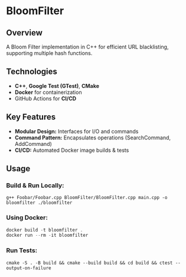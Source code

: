# BloomFilter
## Overview
A Bloom Filter implementation in C++ for efficient URL blacklisting, supporting multiple hash functions.

## Technologies
- **C++**, **Google Test (GTest)**, **CMake**
- **Docker** for containerization
- GitHub Actions for **CI/CD**

## Key Features
- **Modular Design:** Interfaces for I/O and commands
- **Command Pattern:** Encapsulates operations (SearchCommand, AddCommand)
- **CI/CD:** Automated Docker image builds & tests
  
## Usage
### Build & Run Locally:
`g++ Foobar/Foobar.cpp BloomFilter/BloomFilter.cpp main.cpp -o bloomfilter ./bloomfilter`

### Using Docker:

```cpp
docker build -t bloomfilter .
docker run --rm -it bloomfilter
```
### Run Tests:
`cmake -S . -B build && cmake --build build && cd build && ctest --output-on-failure`
